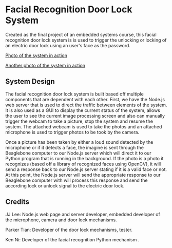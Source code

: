 # Facial Recognition Door Lock System

Created as the final project of an embedded systems course, this facial recognition door lock system is is used to trigger the unlocking or locking of an electric door lock using an user's face as the password.


[Photo of the system in action](https://i.imgur.com/f8x9k4h.png)

[Another photo of the system in action](https://i.imgur.com/wzFxmR6.png)



## System Design

The facial recognition door lock system is built based off multiple components that are dependent with each other. First, we have the Node.js web server that is used to direct the traffic between elements of the system. It is also used as a GUI to display the current status of the system, allows the user to see the current image processing screen and also can manually trigger the webcam to take a picture, stop the system and resume the system. The attached webcam is used to take the photos and an attached microphone is used to trigger photos to be took by the camera. 

Once a picture has been taken by either a loud sound detected by the microphone or if it detects a face, the imagine is sent through the Beaglebone computer to our Node.js server which will direct it to our Python program that is running in the background. If the photo is a photo it recognizes (based off a library of recognized faces using OpenCV), it will send a response back to our Node.js server stating if it is a valid face or not. At this point, the Node.js server will send the appropriate response to our Beaglebone computer with will process this response and send the according lock or unlock signal to the electric door lock. 

## Credits

JJ Lee: Node.js web page and server developer, embedded developer of the microphone, camera and door lock mechanisms.

Parker Tian: Developer of the door lock mechanisms, tester.

Ken Ni: Developer of the facial recognition Python mechanism .

